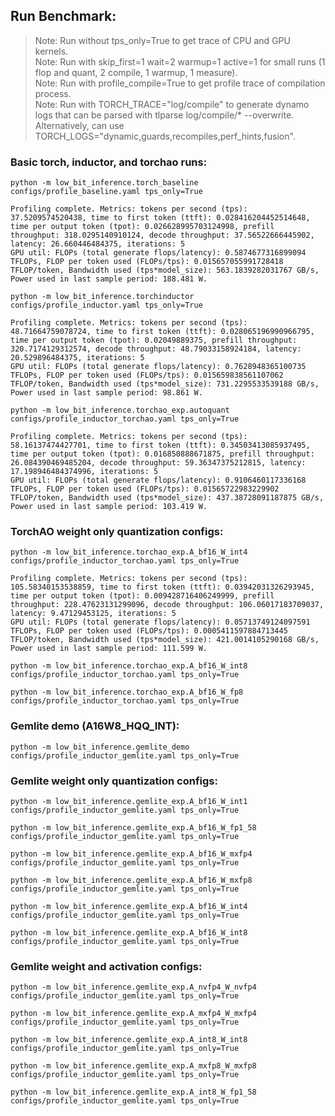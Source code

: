 ## Run Benchmark:
> Note: Run without tps_only=True to get trace of CPU and GPU kernels.      
> Note: Run with skip_first=1 wait=2 warmup=1 active=1 for small runs (1 flop and quant, 2 compile, 1 warmup, 1 measure).      
> Note: Run with profile_compile=True to get profile trace of compilation process.      
> Note: Run with TORCH_TRACE="log/compile" to generate dynamo logs that can be parsed with tlparse log/compile/* --overwrite. Alternatively, can use TORCH_LOGS="dynamic,guards,recompiles,perf_hints,fusion".      

### Basic torch, inductor, and torchao runs:
```
python -m low_bit_inference.torch_baseline configs/profile_baseline.yaml tps_only=True

Profiling complete. Metrics: tokens per second (tps): 37.5209574520438, time to first token (ttft): 0.028416204452514648, time per output token (tpot): 0.026628995703124998, prefill throughput: 318.0295140910124, decode throughput: 37.56522666445902, latency: 26.660446484375, iterations: 5
GPU util: FLOPs (total generate flops/latency): 0.5874677316899094 TFLOPs, FLOP per token used (FLOPs/tps): 0.015657055991728418 TFLOP/token, Bandwidth used (tps*model_size): 563.1839282031767 GB/s, Power used in last sample period: 188.481 W.
```

```
python -m low_bit_inference.torchinductor configs/profile_inductor.yaml tps_only=True

Profiling complete. Metrics: tokens per second (tps): 48.71664759078724, time to first token (ttft): 0.028065196990966795, time per output token (tpot): 0.02049889375, prefill throughput: 320.7174129312574, decode throughput: 48.79033158924184, latency: 20.529896484375, iterations: 5
GPU util: FLOPs (total generate flops/latency): 0.7628948365100735 TFLOPs, FLOP per token used (FLOPs/tps): 0.015659838561107062 TFLOP/token, Bandwidth used (tps*model_size): 731.2295533539188 GB/s, Power used in last sample period: 98.861 W.
```

```
python -m low_bit_inference.torchao_exp.autoquant configs/profile_inductor_torchao.yaml tps_only=True

Profiling complete. Metrics: tokens per second (tps): 58.16137474427701, time to first token (ttft): 0.34503413085937495, time per output token (tpot): 0.016850888671875, prefill throughput: 26.084390469485204, decode throughput: 59.36347375212815, latency: 17.198946484374996, iterations: 5
GPU util: FLOPs (total generate flops/latency): 0.9106460117336168 TFLOPs, FLOP per token used (FLOPs/tps): 0.01565722983229902 TFLOP/token, Bandwidth used (tps*model_size): 437.38728091187875 GB/s, Power used in last sample period: 103.419 W.
```

### TorchAO weight only quantization configs:
```
python -m low_bit_inference.torchao_exp.A_bf16_W_int4 configs/profile_inductor_torchao.yaml tps_only=True

Profiling complete. Metrics: tokens per second (tps): 105.58340153538859, time to first token (ttft): 0.03942031326293945, time per output token (tpot): 0.009428716406249999, prefill throughput: 228.47623131299096, decode throughput: 106.06017183709037, latency: 9.47129453125, iterations: 5
GPU util: FLOPs (total generate flops/latency): 0.05713749124097591 TFLOPs, FLOP per token used (FLOPs/tps): 0.0005411597884713445 TFLOP/token, Bandwidth used (tps*model_size): 421.0014105290168 GB/s, Power used in last sample period: 111.599 W.
```

```
python -m low_bit_inference.torchao_exp.A_bf16_W_int8 configs/profile_inductor_torchao.yaml tps_only=True
```

```
python -m low_bit_inference.torchao_exp.A_bf16_W_fp8 configs/profile_inductor_torchao.yaml tps_only=True
```

### Gemlite demo (A16W8_HQQ_INT):
```
python -m low_bit_inference.gemlite_demo configs/profile_inductor_gemlite.yaml tps_only=True
```

### Gemlite weight only quantization configs:
```
python -m low_bit_inference.gemlite_exp.A_bf16_W_int1 configs/profile_inductor_gemlite.yaml tps_only=True
```

```
python -m low_bit_inference.gemlite_exp.A_bf16_W_fp1_58 configs/profile_inductor_gemlite.yaml tps_only=True
```

```
python -m low_bit_inference.gemlite_exp.A_bf16_W_mxfp4 configs/profile_inductor_gemlite.yaml tps_only=True
```

```
python -m low_bit_inference.gemlite_exp.A_bf16_W_mxfp8 configs/profile_inductor_gemlite.yaml tps_only=True
```

```
python -m low_bit_inference.gemlite_exp.A_bf16_W_int4 configs/profile_inductor_gemlite.yaml tps_only=True
```

```
python -m low_bit_inference.gemlite_exp.A_bf16_W_int8 configs/profile_inductor_gemlite.yaml tps_only=True
```

### Gemlite weight and activation configs:
```
python -m low_bit_inference.gemlite_exp.A_nvfp4_W_nvfp4 configs/profile_inductor_gemlite.yaml tps_only=True
```

```
python -m low_bit_inference.gemlite_exp.A_mxfp4_W_mxfp4 configs/profile_inductor_gemlite.yaml tps_only=True
```

```
python -m low_bit_inference.gemlite_exp.A_int8_W_int8 configs/profile_inductor_gemlite.yaml tps_only=True
```

```
python -m low_bit_inference.gemlite_exp.A_mxfp8_W_mxfp8 configs/profile_inductor_gemlite.yaml tps_only=True
```

```
python -m low_bit_inference.gemlite_exp.A_int8_W_fp1_58 configs/profile_inductor_gemlite.yaml tps_only=True
```